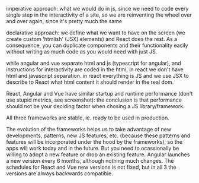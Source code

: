 imperative approach: what we would do in js, since we need to code every single step in the interactivity of a site, so we are reinventing the wheel over and over again, since it's pretty much the same

declarative approach: we define what we want to have on the screen (we create custom 'htmlish' (JSX) elements) and React does the rest. As a consequence, you can duplicate components and their functionality easily without writing as much code as you would need with just JS.

while angular and vue separate html and js (typescript for angular), and instructions for interactivity are coded in the html, in react we don't have html and javascript separation. in react everything is JS and we use JSX to describe to React what html content it should render in the real dom.

React, Angular and Vue have similar startup and runtime performance (don't use stupid metrics, see screenshot): the conclusion is that performance should not be your deciding factor when chosing a JS library/framework.

All three frameworks are stable, ie. ready to be used in production.

The evolution of the frameworks helps us to take advantage of new developments, patterns, new JS features, etc. (because these patterns and features will be incorporated under the hood by the frameworks), so the apps will work today and in the future. But you need to ocassionally be willing to adopt a new feature or drop an existing feature. Angular launches a new version every 6 months, although nothing much changes. The schedules for React and Vue new versions is not fixed, but in all 3 the versions are always backwards compatible.
